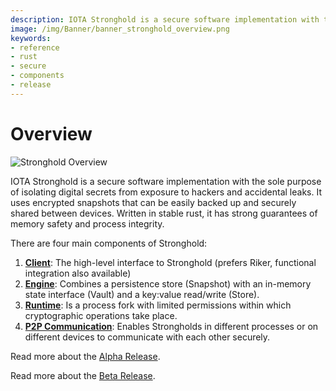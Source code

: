 ```yaml
---
description: IOTA Stronghold is a secure software implementation with the sole purpose of isolating digital secrets from exposure to hackers and accidental leaks.
image: /img/Banner/banner_stronghold_overview.png
keywords:
- reference
- rust
- secure
- components
- release
---
```


# Overview

![Stronghold Overview](/img/Banner/banner_stronghold_overview.png)

IOTA Stronghold is a secure software implementation with the sole purpose of isolating digital secrets from exposure to hackers and accidental leaks. It uses encrypted snapshots that can be easily backed up and securely shared between devices. Written in stable rust, it has strong guarantees of memory safety and process integrity.

There are four main components of Stronghold:

1. [**Client**](structure/client.md): The high-level interface to Stronghold (prefers Riker, functional integration also available)
2. [**Engine**](structure/engine/overview.md): Combines a persistence store (Snapshot) with an in-memory state interface (Vault) and a key:value read/write (Store).
3. [**Runtime**](structure/engine/runtime.md): Is a process fork with limited permissions within which cryptographic operations take place.
4. [**P2P Communication**](structure/p2p.md): Enables Strongholds in different processes or on different devices to communicate with each other securely.

Read more about the [Alpha Release](https://blog.iota.org/stronghold-alpha-release/).

Read more about the [Beta Release](https://blog.iota.org/iota-stronghold-beta-release/).

